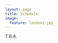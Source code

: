 ```yaml
---
layout: page
title: Schedule
image:
  feature: london2.jpg
---
```


T.B.A.

<!-- Preliminary schedule:
Coming soon...


More details to be announced

Start Time: 8am  
Coffee breaks at 10:00am-10:30am and 3:00pm-3:30pm  
Lunch 12-1pm  
End time: 5pm 


| &nbsp; &nbsp; &nbsp; &nbsp; &nbsp; &nbsp; &nbsp; &nbsp; &nbsp; &nbsp; &nbsp;  &nbsp; &nbsp; &nbsp;  Time &nbsp;&nbsp; &nbsp; &nbsp; &nbsp; &nbsp; &nbsp; | Description |
| :---  | :---  |
| 8:00-8:10 | **Opening Remarks** |
| 8:10-9:00 | **Keynote Talk by Manik Varma (Microsoft Research India)**  |
|               |*The Extremes of Machine Learning*|
| 9:00-9:30  | **Paper Session 1** |
|               | *Temporal Approach to Opinion Fraud Detection* |
|               |   Rachna Rani and Durga Toshniwal. |
| 9:30-10:00 | **Coffee Break** |
| 10:00-11:00 | **Keynote Talk by Saso Dzeroski (IJS Ljubljana)** |
| |*Multi-target prediction on data streams* |
| 11:00-12:00 | **Paper Session 2** |
|               | *Anomaly Detection with Generative Adversarial Networks for Multivariate Time Series*|
|               |   Dan Li, Dacheng Chen, Jonathan Goh and See-Kiong Ng |
|               | *Fall Detection from Physical Activity Monitoring Data*|
|               |   Dharmitha Ajerla, Sazia Mahfuz and Farhana Zulkernine. |
| 12:00-13:00 | **Lunch Break** |
| 13:00-14:00 | **Keynote Talk by Geoff Webb (Monash University)** | 
| |*Learning in a dynamic and ever changing world* |
| 14:00-14:30 | **Paper Session 3** |
|               | *Learn to Combine Modalities in Multimodal Deep Networks* |
|               |    Kuan Liu, Yanen Li, Ning Xu and Premkumar Natarajan. |
| 14:30-15:00 | **Coffee Break** |
| 15:00-15:55 | **Keynote Talk by Latifur Khan (University of Texas at Dallas)** | 
| | *Data to Knowledge: Modernizing Political Event Data for Big Data Social Science Research* |
| 15:55-16:55 | **Paper Session 4** |
|               | *GroupReduce: Block-Wise Low-Rank Approximation for Neural Language Model Shrinking* |
|               |    Patrick Chen, Si Si, Yang Li, Ciprian Chelba and Cho-Jui Hsieh. |
|               | *Challenges and Experiences in Building an Interactive Enterprise-Scale B2B Recommender System with Natural Language Support* |
|               | Vassilios Vassiliadis, Michalis Vlachos, Thomas Parnell, Celestine Duenner, Kathrin Kathrin Wardatzky and Kubilay Atasu. |
| 16:55-17:00 | **Final Remarks** |



-->

